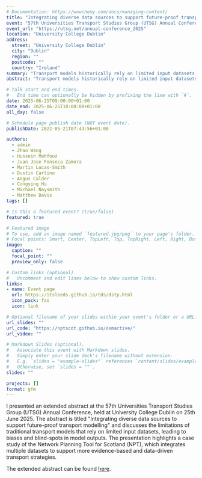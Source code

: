 ```yaml
---
# Documentation: https://wowchemy.com/docs/managing-content/
title: "Integrating diverse data sources to support future-proof transport modelling"
event: "57th Universities Transport Studies Group (UTSG) Annual Conference"
event_url: "https://utsg.net/annual-conference_2025"
location: "University College Dublin"
address:
  street: "University College Dublin"
  city: "Dublin"
  region: ""
  postcode: ""
  country: "Ireland"
summary: "Transport models historically rely on limited input datasets, such as 'trip generators' and simplified networks, leading to biases and blind-spots."
abstract: "Transport models historically rely on limited input datasets, such as 'trip generators' and simplified networks, leading to biases and blind-spots. This lack of data diversity can lead to biases and blind-spots in model outputs. For example, over-reliance on commuting data over-emphasises arterial routes to historic employment centres, while motorised traffic datasets disproportionately highlight long-distance car trips and neglect active travel. Transport models were developed at a time when data was scarce and expensive to collect but the 'data revolution' has changed this. We argue that models should be capable of integrating open, proprietary, and crowdsourced, datasets, with ease of integrating new data sources being a key design principle. We present a case study of this approach in the Network Planning Tool for Scotland (NPT), which is publicly available at [npt.scot](https://www.npt.scot). The NPT integrates data on transport infrastructure from 4 sources: OpenStreetMap, Ordnance Survey (OS) OpenRoads, OS MasterMap Highways, and OS Mastermap Topography, and we are planning to add more, including from the Scottish Spatial Hub, that integrates datasets from Scottish local authorities and partners. Furthermore, the NPT integrates multiple datasets on transport behaviour (including from the Census, the Scottish Household Travel Survey and the British National Travel Survey), and scenarios of change based on international datasets, supporting more data-driven cycling strategies. The results highlight the benefits of data integration, with results tending to improve as more data sources are added, and diminishing returns highlighting the importance of careful selection of input datasets. The approach, based on reproducible code written in open source languages, can be generalised and packaged for benefit of others seeking develop future-proof modelling solutions to transport challenges. We argue that integrating diverse data sources is essential for future-proof transport modelling, enabling adaptation to evolving travel patterns and behaviours."

# Talk start and end times.
#   End time can optionally be hidden by prefixing the line with `#`.
date: 2025-06-25T09:00:00+01:00
date_end: 2025-06-25T10:00:00+01:00
all_day: false

# Schedule page publish date (NOT event date).
publishDate: 2022-05-21T07:43:56+01:00

authors:
  - admin
  - Zhao Wang
  - Hussein Mahfouz
  - Juan Jose Fonseca Zamora
  - Martin Lucas-Smith
  - Dustin Carlino
  - Angus Calder
  - Congying Hu
  - Michael Naysmith
  - Matthew Davis
tags: []

# Is this a featured event? (true/false)
featured: true

# Featured image
# To use, add an image named `featured.jpg/png` to your page's folder. 
# Focal points: Smart, Center, TopLeft, Top, TopRight, Left, Right, BottomLeft, Bottom, BottomRight.
image:
  caption: ""
  focal_point: ""
  preview_only: false

# Custom links (optional).
#   Uncomment and edit lines below to show custom links.
links:
- name: Event page
  url: https://itsleeds.github.io/tds/dstp.html
  icon_pack: fas
  icon: link

# Optional filename of your slides within your event's folder or a URL.
url_slides: ""
url_code: "https://nptscot.github.io/osmactive/"
url_video: ""

# Markdown Slides (optional).
#   Associate this event with Markdown slides.
#   Simply enter your slide deck's filename without extension.
#   E.g. `slides = "example-slides"` references `content/slides/example-slides.md`.
#   Otherwise, set `slides = ""`.
slides: ""

projects: []
format: gfm
---
```


I presented an extended abstract at the 57th Universities Transport Studies Group (UTSG) Annual Conference, held at University College Dublin on 25th June 2025.
The abstract is titled "Integrating diverse data sources to support future-proof transport modelling" and discusses the limitations of traditional transport models that rely on limited input datasets, leading to biases and blind-spots in model outputs.
The presentation highlights a case study of the Network Planning Tool for Scotland (NPT), which integrates multiple datasets to support more evidence-based and data-driven transport strategies.

The extended abstract can be found [here](https://github.com/nptscot/osmactive/releases/download/v0.1/307.pdf).

<!-- Social media posts:

Just signed-up to the #UTSG2025 conference in Dublin, 25th-27th June. Looking forward to presenting our work on integrating multiple network datasets for the Network Planning Tool, funded by Transport Scotland and developed in collaboration with Sustrans. This is the first time that cycling Level of Service (LoS) has been calculated for every road and presented alongside estimates of cycling potential nationwide anywhere, to the best of my knowledge. The tool is open source and will be publicly available soon. See you there! #NPT #geocompx

## Short version for x:

Just signed-up to the #UTSG2025 conference in Dublin, 25th-27th June. Looking forward to presenting our work on transport data integration to calculate Level of Service on every road in Scotland. Thanks to colleagues, Transport Scotland + Sustrans. See you there! #NPT #geocompx



 -->

